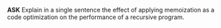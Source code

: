 <!-- __ASK__

__CONTEXT__
Optimizing a program's performance through code refinements can significantly alter its execution dynamics. A common illustration is the enhancement of recursive functions, such as the calculation of Fibonacci numbers, by integrating memoization techniques. Without optimization, a naive recursive approach to computing Fibonacci numbers suffers from a severe inefficiency—exponential time complexity—due to the repeated computation of the same values. By introducing memoization, which stores and reuses the results of expensive function calls, the algorithm's efficiency improves dramatically from exponential to linear time complexity. This adjustment drastically reduces the number of computations needed to arrive at a result, thereby enhancing the program's execution speed. Memoization effectively addresses the fundamental problem of unnecessary repetition in recursive calculations, turning a potentially sluggish operation into a swift and efficient process. This transformation underscores the power of algorithmic optimization in programming and the specific impact of memoization on improving recursive functions' performance. -->

__ASK__
Explain in a single sentence the effect of applying memoization as a code optimization on the performance of a recursive program.
